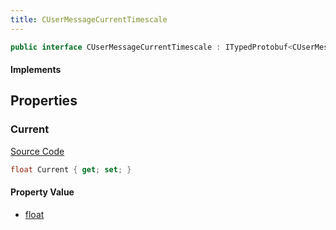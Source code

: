```yaml
---
title: CUserMessageCurrentTimescale
---
```


```csharp
public interface CUserMessageCurrentTimescale : ITypedProtobuf<CUserMessageCurrentTimescale>, INativeHandle, INetMessage<CUserMessageCurrentTimescale>, IDisposable
```

#### Implements

## Properties

### Current

[Source Code](https://github.com/swiftly-solution/swiftlys2/blob/beta/managed/src/SwiftlyS2.Generated/Protobufs/Interfaces/CUserMessageCurrentTimescale.cs#L18)

```csharp
float Current { get; set; }
```

#### Property Value

- [float](https://learn.microsoft.com/dotnet/api/system.single)

